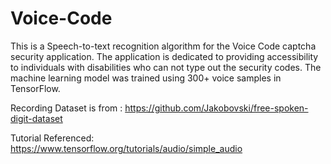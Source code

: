# Voice-Code

This is a Speech-to-text recognition algorithm for the Voice Code captcha security application. The application is dedicated to providing accessibility to individuals with disabilities who can not type out the security codes. The machine learning model was trained using 300+ voice samples in TensorFlow. 

Recording Dataset is from : https://github.com/Jakobovski/free-spoken-digit-dataset 

Tutorial Referenced: https://www.tensorflow.org/tutorials/audio/simple_audio
